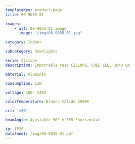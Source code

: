 ```yaml
---
templateKey: product-page
title: 06-9035-01

images:
    - alt: 06-9035-01 image
      image: "/img/06-9035-01.jpg"

category: Indoor

subcategory: Downlights

serie: Ciclope
description: Empotrable Yeso CICLOPE, CREE LED, 1040 Lm

material: Aluminio

consumption: 13W

voltage: 100- 240V

colorTemperature: Blanco Cálido 3000K

cri: '>80'

beamAngle: Ajustable 90º y 355 ºhorizontal

ip: IP20
dataSheet: /img/06-9035-01.pdf
---
```



